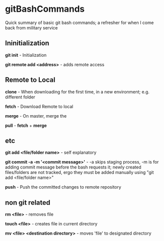 # gitBashCommands
Quick summary of basic git bash commands; a refresher for when I come back from military service

## Ininitialization
**git init** - Initialization

**git remote add &lt;address&gt;** - adds remote access

## Remote to Local
**clone** - When downloading for the first time, in a new environment; e.g. different folder

**fetch** - Download Remote to local

**merge** - On master, merge the 

**pull** - **fetch** + **merge** 


## etc
**git add &lt;file/folder name&gt;** - self explanatory

**git commit -a -m '&lt;commit message&gt;'** - -a skips staging process, -m is for adding commit message before the bash requests it; newly created files/folders are not tracked, ergo they must be added manually using "git add &lt;file/folder name&gt;"

**push** - Push the committed changes to remote repository

## non git related
**rm &lt;file&gt;** - removes file

**touch &lt;file&gt;** - creates file in current directory

**mv &lt;file&gt; &lt;destination directory&gt;** - moves 'file' to designated directory
